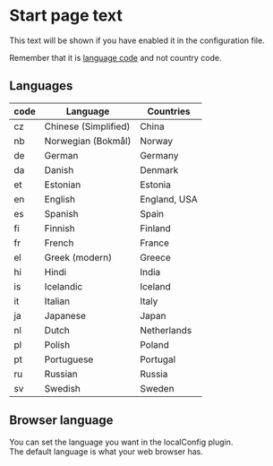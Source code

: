 # Start page text

This text will be shown if you have enabled it in the configuration file.

Remember that it is [language code](https://www.loc.gov/standards/iso639-2/php/code_list.php) and not country code.

## Languages

| code | Language             | Countries    |
|------|----------------------|--------------|
| cz   | Chinese (Simplified) | China        |
| nb   | Norwegian (Bokmål)   | Norway       |
| de   | German               | Germany      |
| da   | Danish               | Denmark      |
| et   | Estonian             | Estonia      |
| en   | English              | England, USA |
| es   | Spanish              | Spain        |
| fi   | Finnish              | Finland      |
| fr   | French               | France       |
| el   | Greek (modern)       | Greece       |
| hi   | Hindi                | India        |
| is   | Icelandic            | Iceland      |
| it   | Italian              | Italy        |
| ja   | Japanese             | Japan        |
| nl   | Dutch                | Netherlands  |
| pl   | Polish               | Poland       |
| pt   | Portuguese           | Portugal     |
| ru   | Russian              | Russia       |
| sv   | Swedish              | Sweden       |

## Browser language

You can set the language you want in the localConfig plugin.  
The default language is what your web browser has.
